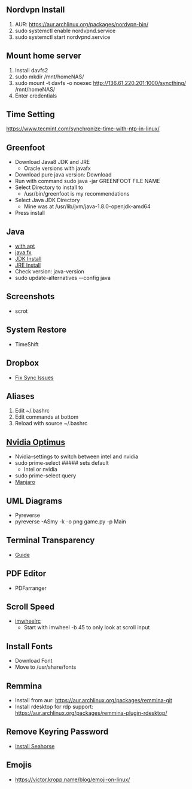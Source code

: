 ## Nordvpn Install
1. AUR: https://aur.archlinux.org/packages/nordvpn-bin/
2. sudo systemctl enable nordvpnd.service
3. sudo systemctl start nordvpnd.service

## Mount home server
1. Install davfs2
2. sudo mkdir /mnt/homeNAS/
3. sudo mount -t davfs -o noexec http://136.61.220.201:1000/syncthing/ /mnt/homeNAS/
4. Enter credentials

## Time Setting
https://www.tecmint.com/synchronize-time-with-ntp-in-linux/

## Greenfoot
* Download Java8 JDK and JRE
  * Oracle versions with javafx
* Download pure java version: Download
* Run with command sudo java -jar GREENFOOT FILE NAME
* Select Directory to install to
  * /usr/bin/greenfoot is my recommendations
* Select Java JDK Directory
  * Mine was at /usr/lib/jvm/java-1.8.0-openjdk-amd64
* Press install

## Java
* [with apt](https://www.digitalocean.com/community/tutorials/how-to-install-java-with-apt-on-ubuntu-18-04)
* [java fx](https://askubuntu.com/questions/1091157/javafx-missing-ubuntu-18-04)
* [JDK Install](https://docs.oracle.com/javase/8/docs/technotes/guides/install/linux_jdk.html#BJFJJEFG)
* [JRE Install](https://docs.oracle.com/javase/8/docs/technotes/guides/install/linux_jre.html#CFHIEGAA)
* Check version: java-version
* sudo update-alternatives --config java

## Screenshots
* scrot

## System Restore
* TimeShift

## Dropbox
* [Fix Sync Issues](https://askubuntu.com/questions/247461/how-do-i-fix-a-cant-access-dropbox-folder-error)

## Aliases
1. Edit ~/.bashrc
2. Edit commands at bottom
3. Reload with source ~/.bashrc

## [Nvidia Optimus](https://www.dell.com/support/article/gu/en/gubiz1/sln298431/a-guide-to-nvidia-optimus-on-dell-pcs-with-an-ubuntu-operating-system?lang=en)
* Nvidia-settings to switch between intel and nvidia
* sudo prime-select ##### sets default
  * Intel or nvidia
* sudo prime-select query
* [Manjaro](https://forum.manjaro.org/t/how-to-install-intel-graphics/14883/2)

## UML Diagrams
* Pyreverse
* pyreverse -ASmy -k -o png game.py -p Main

## Terminal Transparency
* [Guide](https://www.reddit.com/r/i3wm/comments/2yytvs/make_terminals_transparent/)

## PDF Editor
* PDFarranger

## Scroll Speed
* [imwheelrc](www.webupd8.org/2015/12/how-to-change-mouse-scroll-wheel-speed.html)
  * Start with imwheel -b 45 to only look at scroll input

## Install Fonts
* Download Font
* Move to /usr/share/fonts

## Remmina
* Install from aur: https://aur.archlinux.org/packages/remmina-git
* Install rdesktop for rdp support: https://aur.archlinux.org/packages/remmina-plugin-rdesktop/

## Remove Keyring Password
* [Install Seahorse](https://www.fosslinux.com/2561/how-to-disable-keyring-in-ubuntu-elementary-os-and-linux-mint.htm)

## Emojis
* https://victor.kropp.name/blog/emoji-on-linux/

